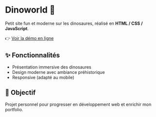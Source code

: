 # Dinoworld 🦖

Petit site fun et moderne sur les dinosaures, réalisé en **HTML / CSS / JavaScript**.  

👉 [Voir la démo en ligne](https://github.com/Jeremy-bell-27/DinoWorld.git/)  

## ✨ Fonctionnalités
- Présentation immersive des dinosaures
- Design moderne avec ambiance préhistorique
- Responsive (adapté au mobile)

## 🎯 Objectif
Projet personnel pour progresser en développement web et enrichir mon portfolio.